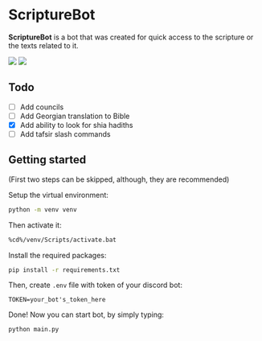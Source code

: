 # ScriptureBot

**ScriptureBot** is a bot that was created for quick access to the scripture or the texts related to it.

![](https://img.shields.io/badge/Python-3.8.9-blue.svg) ![](https://img.shields.io/badge/Disnake-2.9.3-blue.svg)

## Todo

- [ ] Add councils
- [ ] Add Georgian translation to Bible
- [x] Add ability to look for shia hadiths
- [ ] Add tafsir slash commands

## Getting started

(First two steps can be skipped, although, they are recommended)

Setup the virtual environment:

```sh
python -m venv venv
```

Then activate it:

```sh
%cd%/venv/Scripts/activate.bat
```

Install the required packages:

```sh
pip install -r requirements.txt
```

Then, create `.env` file with token of your discord bot:

```none
TOKEN=your_bot's_token_here
```

Done! Now you can start bot, by simply typing:

```sh
python main.py
```